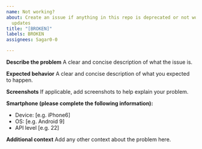 ```yaml
---
name: Not working?
about: Create an issue if anything in this repo is deprecated or not working as expected
  updates
title: "[BROKEN]"
labels: BROKEN
assignees: Sagar0-0

---
```


**Describe the problem**
A clear and concise description of what the issue is.

**Expected behavior**
A clear and concise description of what you expected to happen.

**Screenshots**
If applicable, add screenshots to help explain your problem.

**Smartphone (please complete the following information):**
 - Device: [e.g. iPhone6]
 - OS: [e.g. Android 9]
 - API level [e.g. 22]

**Additional context**
Add any other context about the problem here.
